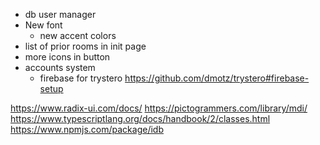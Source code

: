 - db user manager
- New font
  - new accent colors
- list of prior rooms in init page
- more icons in button
- accounts system
    - firebase for trystero https://github.com/dmotz/trystero#firebase-setup

https://www.radix-ui.com/docs/
https://pictogrammers.com/library/mdi/
https://www.typescriptlang.org/docs/handbook/2/classes.html
https://www.npmjs.com/package/idb